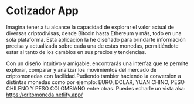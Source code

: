 # Cotizador App

Imagina tener a tu alcance la capacidad de explorar el valor actual de diversas criptodivisas, desde Bitcoin hasta Ethereum y más, todo en una sola plataforma. Esta aplicación la he diseñado para brindarte información precisa y actualizada sobre cada una de estas monedas, permitiéndote estar al tanto de los cambios en sus precios y tendencias.

Con un diseño intuitivo y amigable, encontrarás una interfaz que te permite explorar, comparar y analizar los movimientos del mercado de criptomonedas con facilidad.Pudiendo tambier haciendo la conversion a distintas monedas como por ejemplo: EURO, DOLAR, YUAN CHINO, PESO CHILENO Y PESO COLOMBIANO entre otras. Puedes echarle un vista aka: https://critomoneda.netlify.app/
